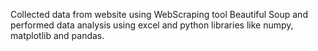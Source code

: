 Collected data from website using WebScraping tool Beautiful Soup and performed data analysis using excel and python libraries like numpy, matplotlib and pandas.
